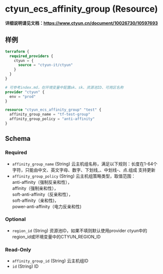 # ctyun_ecs_affinity_group (Resource)
**详细说明请见文档：https://www.ctyun.cn/document/10026730/10597693**



## 样例

```terraform
terraform {
  required_providers {
    ctyun = {
      source = "ctyun-it/ctyun"
    }
  }
}

# 可参考index.md，在环境变量中配置ak、sk、资源池ID、可用区名称
provider "ctyun" {
  env = "prod"
}

resource "ctyun_ecs_affinity_group" "test" {
  affinity_group_name = "tf-test-group"
  affinity_group_policy = "anti-affinity"
}
```

<!-- schema generated by tfplugindocs -->
## Schema

### Required

- `affinity_group_name` (String) 云主机组名称，满足以下规则：长度在1-64个字符，只能由中文、英文字母、数字、下划线_、中划线-、点.组成 支持更新
- `affinity_group_policy` (String) 云主机组策略类型，取值范围：<br />anti-affinity（强制反亲和性），<br />affinity（强制亲和性），<br />soft-anti-affinity（反亲和性），<br />soft-affinity（亲和性)，<br />power-anti-affinity（电力反亲和性)

### Optional

- `region_id` (String) 资源池ID，如果不填则默认使用provider ctyun中的region_id或环境变量中的CTYUN_REGION_ID

### Read-Only

- `affinity_group_id` (String) 云主机组ID
- `id` (String) ID